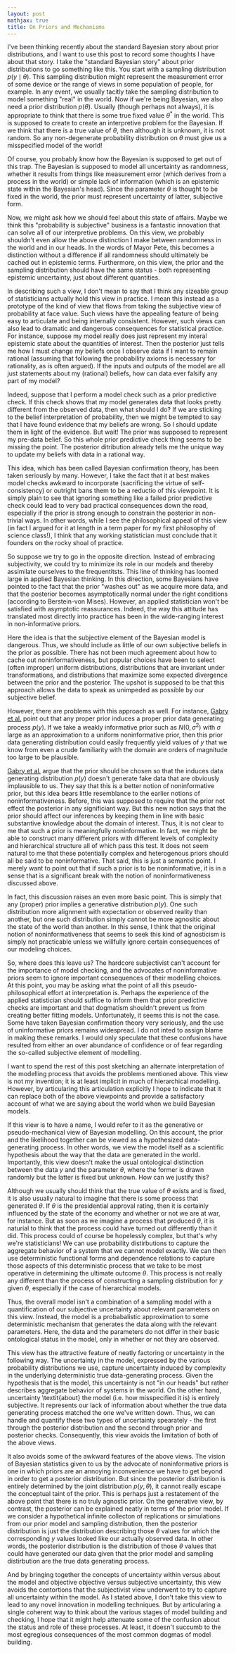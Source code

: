 ```yaml
---
layout: post
mathjax: true
title: On Priors and Mechanisms 
---
```

I've been thinking recently about the standard Bayesian story about prior distributions, and I want to use this post to record some thoughts I have about that story. I take the "standard Bayesian story" about prior distributions to go something like this. You start with a sampling distribution $p(y\mid \theta)$. This sampling distribution might represent the measurement error of some device or the range of views in some population of people, for example. In any event, we usually tacitly take the sampling distribution to model something "real" in the world. Now if we're being Bayesian, we also need a prior distribution $p(\theta)$. Usually (though perhaps not always), it is appropriate to think that there is some true fixed value $\theta^*$ in the world. This is supposed to create to create an interpretive problem for the Bayesian. If we think that there is a true value of $\theta$, then although it is unknown, it is not random. So any non-degenerate probability distribution on $\theta$ must give us a misspecified model of the world!

Of course, you probably know how the Bayesian is supposed to get out of this trap. The Bayesian is supposed to model all uncertainty as randomness, whether it results from things like measurement error (which derives from a process in the world) or simple lack of information (which is an epistemic state within the Bayesian's head). Since the parameter $\theta$ is thought to be fixed in the world, the prior must represent uncertainty of latter, subjective form.

Now, we might ask how we should feel about this state of affairs. Maybe we think this "probability is subjective" business is a fantastic innovation that can solve all of our interpretive problems. On this view, we probably shouldn't even allow the above distinction I make between randomness in the world and in our heads. In the words of Mayor Pete, this becomes a distinction without a difference if all randomness should ultimately be cached out in epistemic terms. Furthermore, on this view, the prior and the sampling distribution should have the same status - both representing epistemic uncertainty, just about different quantities.

In describing such a view, I don't mean to say that I think any sizeable group of statisticians actually hold this view in practice. I mean this instead as a prototype of the kind of view that flows from taking the subjective view of probability at face value. Such views have the appealing feature of being easy to articulate and being internally consistent. However, such views can also lead to dramatic and dangerous consequences for statistical practice. For instance, suppose my model really does just represent my interal epistemic state about the quantities of interest. Then the posterior just tells me how I must change my beliefs once I observe data if I want to remain rational (assuming that following the probability axioms is necessary for rationality, as is often argued). If the inputs and outputs of the model are all just statements about my (rational) beliefs, how can data ever falsify any part of my model?

Indeed, suppose that I perform a model check such as a prior predictive check. If this check shows that my model generates data that looks pretty different from the observed data, then what should I do? If we are sticking to the belief interpretation of probability, then we might be tempted to say that I have found evidence that my beliefs are wrong. So I should update them in light of the evidence. But wait! The prior was supposed to represent my pre-data belief. So this whole prior predictive check thing seems to be missing the point. The posterior ditribution already tells me the unique way to update my beliefs with data in a rational way.

This idea, which has been called Bayesian confirmation theory, has been taken seriously by many. However, I take the fact that it at best makes model checks awkward to incorporate (sacrificing the virtue of self-consistency) or outright bans them to be a reductio of this viewpoint. It is simply plain to see that ignoring something like a failed prior predictive check could lead to very bad practical consequences down the road, especially if the prior is strong enough to constrain the posterior in non-trivial ways. In other words, while I see the philosophical appeal of this view (in fact I argued for it at length in a term paper for my first philosophy of science class!), I think that any working statistician must conclude that it founders on the rocky shoal of practice.

So suppose we try to go in the opposite direction. Instead of embracing subjectivity, we could try to minimize its role in our models and thereby assimilate ourselves to the frequentitsts. This line of thinking has loomed large in applied Bayesian thinking. In this direction, some Bayesians have pointed to the fact that the prior "washes out" as we acquire more data, and that the posterior becomes asymptotically normal under the right conditions (according to Berstein-von Mises). However, an applied statistician won't be satisfied with asymptotic reassurances. Indeed, the way this attitude has translated most directly into practice has been in the wide-ranging interest in non-informative priors.

Here the idea is that the subjective element of the Bayesian model is dangerous. Thus, we should include as little of our own subjective beliefs in the prior as possible. There has not been much agreement about how to cache out noninformativeness, but popular choices have been to select (often improper) uniform distributions, distributions that are invariant under transformations, and distributions that maximize some expected divergence between the prior and the posterior. The upshot is supposed to be that this approach allows the data to speak as unimpeded as possible by our subjective belief.

However, there are problems with this approach as well. For instance, [Gabry et al.][1] point out that any proper prior induces a proper prior data generating process $p(y)$. If we take a weakly informative prior such as $N(0,\sigma^2)$ with $\sigma$ large as an approximation to a uniform noninformative prior, then this prior data generating distribution could easily frequently yield values of $y$ that we know from even a crude familiarity with the domain are orders of magnitude too large to be plausible.

[Gabry et al.][1] argue that the prior should be chosen so that the induces data generating distribution $p(y)$ doesn't generate fake data that are obviously implausible to us. They say that this is a better notion of noninformative prior, but this idea bears little resemblance to the earlier notions of noninformativeness. Before, this was supposed to require that the prior not effect the posterior in any significiant way. But this new notion says that the prior should affect our inferences by keeping them in line with basic substantive knowledge about the domain of interest. Thus, it is not clear to me that such a prior is meaningfully noninformative. In fact, we might be able to construct many different priors with different levels of complexity and hierarchical structure all of which pass this test. It does not seem natural to me that these potentially complex and heterogenous priors should all be said to be noninformative. That said, this is just a semantic point. I merely want to point out that if such a prior is to be noninformative, it is in a sense that is a significant break with the notion of noninformativeness discussed above.

In fact, this discussion raises an even more basic point. This is simply that any (proper) prior implies a generative distribution $p(y)$. One such distribution more alignment with expectation or observed reality than another, but one such distribution simply cannot be more agnositic about the state of the world than another. In this sense, I think that the original notion of noninformativeness that seems to seek this kind of agnosticism is simply not practicable unless we willfully ignore certain consequences of our modeling choices.

So, where does this leave us? The hardcore subjectivist can't account for the importance of model checking, and the advocates of noninformative priors seem to ignore important consequences of their modelling choices. At this point, you may be asking what the point of all this pseudo-philosophical effort at interpretation is. Perhaps the experience of the applied statistician should suffice to inform them that prior predictive checks are important and that dogmatism shouldn't prevent us from creating better fitting models. Unfortunately, it seems this is not the case. Some have taken Bayesian confirmation theory very seriously, and the use of uninformative priors remains widespread. I do not inted to assign blame in making these remarks. I would only speculate that these confusions have resulted from either an over abundance of confidence or of fear regarding the so-called subjective element of modelling.

I want to spend the rest of this post sketching an alternate interpretation of the modelling process that avoids the problems mentioned above. This view is not my invention; it is at least implicit in much of hierarchical modelling. However, by articularing this articulation explicitly I hope to indicate that it can replace both of the above viewpoints and provide a satisfactory account of what we are saying about the world when we build Bayesian models.

If this view is to have a name, I would refer to it as the generative or pseudo-mechanical view of Bayesian modelling. On this account, the prior and the likelihood together can be viewed as a hypothesized data-generating process. In other words, we view the model itself as a scientific hypothesis about the way that the data are generated in the world. Importantly, this view doesn't make the usual ontological distinction between the data $y$ and the parameter $\theta$, where the former is drawn randomly but the latter is fixed but unknown. How can we justify this?

Although we usually should think that the true value of $\theta$ exists and is fixed, it is also usually natural to imagine that there is some process that generated $\theta$. If $\theta$ is the presidential approval rating, then it is certainly influenced by the state of the economy and whether or not we are at war, for instance. But as soon as we imagine a process that produced $\theta$, it is naturial to think that the process could have turned out differently than it did. This process could of course be hopelessly complex, but that's why we're statisticians! We can use probability distirbutions to capture the aggregate behavior of a system that we cannot model exactly. We can then use deterministic functional forms and dependence relations to capture those aspects of this deterministic process that we take to be most operative in determining the ultimate outcome $\theta$. This process is not really any different than the process of constructing a sampling distribution for $y$ given $\theta$, especially if the case of hierarchical models.

Thus, the overall model isn't a combination of a sampling model with a quantification of our subjective uncertainty about relevant parameters on this view. Instead, the model is a probabalistic approximation to some deterministic mechanism that generates the data along with the relevant parameters. Here, the data and the parameters do not differ in their basic ontological status in the model, only in whether or not they are observed.

This view has the attractive feature of neatly factoring or uncertainty in the following way. The uncertainty in the model, expressed by the various probability distributions we use, capture uncertainty induced by complexity in the underlying deterministic true data-generating process. Given the hypothesis that is the model, this uncertainty is not "in our heads" but rather describes aggregate behavior of systems in the world. On the other hand, uncertainty \textit{about} the model (i.e. how misspecified it is) is entirely subjective. It represents our lack of information about whether the true data generating process matched the one we've written down. Thus, we can handle and quantify these two types of uncertainty spearately - the first through the posterior distribution and the second through prior and posterior checks. Consequently, this view avoids the limitation of both of the above views.

It also avoids some of the awkward features of the above views. The vision of Bayesian statistics given to us by the advocate of noninformative priors is one in which priors are an annoying inconvenience we have to get beyond in order to get a posterior distribution. But since the posterior distribution is entirely determined by the joint distribution $p(y,\theta)$, it cannot really escape the conceptual taint of the prior. This is perhaps just a restatement of the above point that there is no truly agnostic prior. On the generative view, by contrast, the posterior can be explained neatly in terms of the prior model. If we consider a hypothetical infinite collecton of replications or simulations from our prior model and sampling distribution, then the posterior distribution is just the distribution describing those $\theta$ values for which the corresponding $y$ values looked like our actually observed data. In other words, the posterior distribution is the distribution of those $\theta$ values that could have generated our data given that the prior model and sampling distirbution are the true data generating process.

And by bringing together the concepts of uncertainty within versus about the model and objective objective versus subjective uncertainty, this view avoids the contortions that the subjectivist view underwent to try to capture all uncertainty within the model. As I stated above, I don't take this view to lead to any novel innovation in modelling techniques. But by articularing a single coherent way to think about the various stages of model building and checking, I hope that it might help attenuate some of the confusion about the status and role of these processes. At least, it doesn't succumb to the most egregious consequences of the most common dogmas of model building.

[1]:https://rss.onlinelibrary.wiley.com/doi/full/10.1111/rssa.12378
